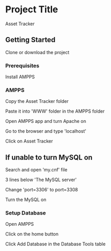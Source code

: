# Project Title

Asset Tracker

## Getting Started

Clone or download the project

### Prerequisites

Install AMPPS

### AMPPS

Copy the Asset Tracker folder

Paste it into 'WWW' folder in the AMPPS folder 

Open AMPPS app and turn Apache on

Go to the browser and type 'localhost'

Click on Asset Tracker


## If unable to turn MySQL on

Search and open 'my.cnf' file

3 lines below 'The MySQL server' 

Change 'port=3306' to port=3308

Turn the MySQL on


### Setup Database

Open AMPPS

Click on the home button

Click Add Database in the Database Tools table



